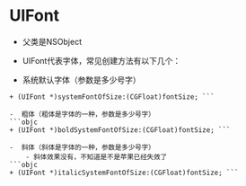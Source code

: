 # UIFont
- 父类是NSObject
- UIFont代表字体，常见创建方法有以下几个：

-  系统默认字体（参数是多少号字）
```objc
+ (UIFont *)systemFontOfSize:(CGFloat)fontSize; ```

-  粗体（粗体是字体的一种，参数是多少号字）
```objc
+ (UIFont *)boldSystemFontOfSize:(CGFloat)fontSize; ```

-  斜体（斜体是字体的一种，参数是多少号字）
    - 斜体效果没有，不知道是不是苹果已经失效了
```objc
+ (UIFont *)italicSystemFontOfSize:(CGFloat)fontSize; ```


